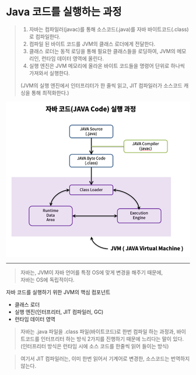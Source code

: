 # Java 코드를 실행하는 과정

> 1. 자바는 컴파일러(javac)를 통해 소스코드(.java)를 자바 바이트코드(.class)로 컴파일한다.  
> 2. 컴파일 된 바이트 코드를 JVM의 클래스 로더에게 전달한다.  
> 3. 클래스 로더는 동적 로딩을 통해 필요한 클래스들을 로딩하여, JVM의 메모리인, 런타임 데이터 영역에 올린다.  
> 4. 실행 엔진은 JVM 메모리에 올라온 바이트 코드들을 명령어 단위로 하나씩 가져와서 실행한다.
> 
> (JVM의 실행 엔진에서 인터프리터가 한 줄씩 읽고, JIT 컴파일러가 소스코드 캐싱을 통해 최적화한다.)

<img src="../../img/Java_process_1.png" width="600">

---

> 자바는, JVM이 자바 언어를 특정 OS에 맞게 변경을 해주기 때문에,  
> 자바는 OS에 독립적이다.

자바 코드를 실행하기 위한 JVM의 핵심 컴포넌트  
- 클래스 로더
- 실행 엔진(인터프리터, JIT 컴파일러, GC)
- 런타임 데이터 영역

> 자바는 .java 파일을 .class 파일(바이트코드)로 한번 컴파일 하는 과정과, 바이트코드를 인터프리터 하는 방식 
> 2가지를 진행하기 때문에 느리다는 말이 있다.  
> (인터프리터 방식은 런타임 시에 소스 코드를 한줄씩 읽어 들이는 방식)

> 여기서 JIT 컴파일러는, 이미 한번 읽어서 기계어로 변경한, 소스코드는 번역하지 않는다.
